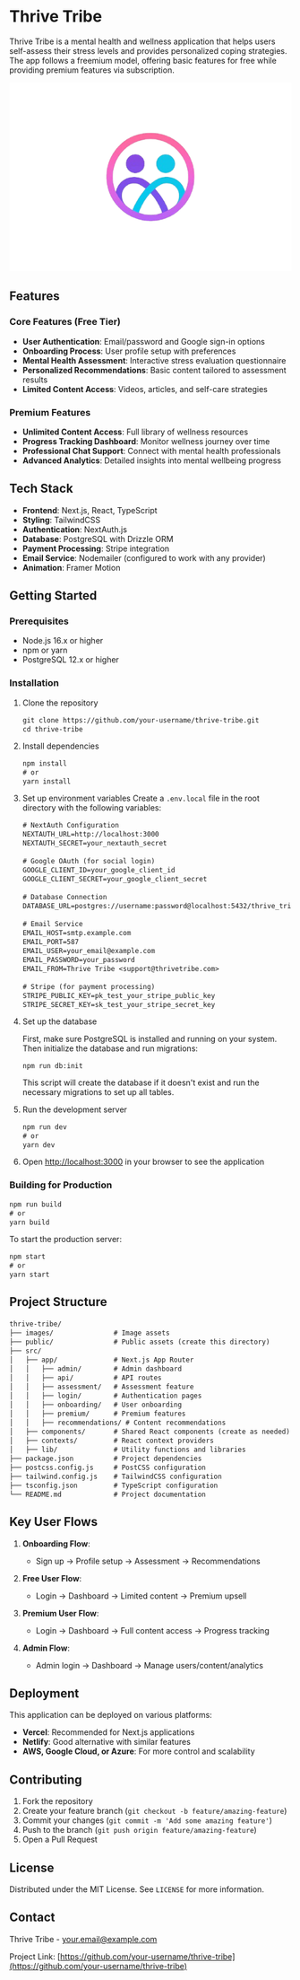 # Thrive Tribe

Thrive Tribe is a mental health and wellness application that helps users self-assess their stress levels and provides personalized coping strategies. The app follows a freemium model, offering basic features for free while providing premium features via subscription.

![Thrive Tribe Logo](./images/logo.png)

## Features

### Core Features (Free Tier)
- **User Authentication**: Email/password and Google sign-in options
- **Onboarding Process**: User profile setup with preferences
- **Mental Health Assessment**: Interactive stress evaluation questionnaire
- **Personalized Recommendations**: Basic content tailored to assessment results
- **Limited Content Access**: Videos, articles, and self-care strategies

### Premium Features
- **Unlimited Content Access**: Full library of wellness resources
- **Progress Tracking Dashboard**: Monitor wellness journey over time
- **Professional Chat Support**: Connect with mental health professionals
- **Advanced Analytics**: Detailed insights into mental wellbeing progress

## Tech Stack

- **Frontend**: Next.js, React, TypeScript
- **Styling**: TailwindCSS
- **Authentication**: NextAuth.js
- **Database**: PostgreSQL with Drizzle ORM
- **Payment Processing**: Stripe integration
- **Email Service**: Nodemailer (configured to work with any provider)
- **Animation**: Framer Motion

## Getting Started

### Prerequisites
- Node.js 16.x or higher
- npm or yarn
- PostgreSQL 12.x or higher

### Installation

1. Clone the repository
   ```
   git clone https://github.com/your-username/thrive-tribe.git
   cd thrive-tribe
   ```

2. Install dependencies
   ```
   npm install
   # or
   yarn install
   ```

3. Set up environment variables
   Create a `.env.local` file in the root directory with the following variables:
   ```
   # NextAuth Configuration
   NEXTAUTH_URL=http://localhost:3000
   NEXTAUTH_SECRET=your_nextauth_secret

   # Google OAuth (for social login)
   GOOGLE_CLIENT_ID=your_google_client_id
   GOOGLE_CLIENT_SECRET=your_google_client_secret

   # Database Connection
   DATABASE_URL=postgres://username:password@localhost:5432/thrive_tribe

   # Email Service
   EMAIL_HOST=smtp.example.com
   EMAIL_PORT=587
   EMAIL_USER=your_email@example.com
   EMAIL_PASSWORD=your_password
   EMAIL_FROM=Thrive Tribe <support@thrivetribe.com>

   # Stripe (for payment processing)
   STRIPE_PUBLIC_KEY=pk_test_your_stripe_public_key
   STRIPE_SECRET_KEY=sk_test_your_stripe_secret_key
   ```

4. Set up the database
   
   First, make sure PostgreSQL is installed and running on your system. Then initialize the database and run migrations:
   
   ```
   npm run db:init
   ```
   
   This script will create the database if it doesn't exist and run the necessary migrations to set up all tables.

5. Run the development server
   ```
   npm run dev
   # or
   yarn dev
   ```

5. Open [http://localhost:3000](http://localhost:3000) in your browser to see the application

### Building for Production

```
npm run build
# or
yarn build
```

To start the production server:
```
npm start
# or
yarn start
```

## Project Structure

```
thrive-tribe/
├── images/               # Image assets
├── public/               # Public assets (create this directory)
├── src/
│   ├── app/              # Next.js App Router
│   │   ├── admin/        # Admin dashboard
│   │   ├── api/          # API routes
│   │   ├── assessment/   # Assessment feature
│   │   ├── login/        # Authentication pages
│   │   ├── onboarding/   # User onboarding
│   │   ├── premium/      # Premium features
│   │   ├── recommendations/ # Content recommendations
│   ├── components/       # Shared React components (create as needed)
│   ├── contexts/         # React context providers
│   ├── lib/              # Utility functions and libraries
├── package.json          # Project dependencies
├── postcss.config.js     # PostCSS configuration
├── tailwind.config.js    # TailwindCSS configuration
├── tsconfig.json         # TypeScript configuration
└── README.md             # Project documentation
```

## Key User Flows

1. **Onboarding Flow**:
   - Sign up → Profile setup → Assessment → Recommendations

2. **Free User Flow**:
   - Login → Dashboard → Limited content → Premium upsell

3. **Premium User Flow**:
   - Login → Dashboard → Full content access → Progress tracking

4. **Admin Flow**:
   - Admin login → Dashboard → Manage users/content/analytics

## Deployment

This application can be deployed on various platforms:

- **Vercel**: Recommended for Next.js applications
- **Netlify**: Good alternative with similar features
- **AWS, Google Cloud, or Azure**: For more control and scalability

## Contributing

1. Fork the repository
2. Create your feature branch (`git checkout -b feature/amazing-feature`)
3. Commit your changes (`git commit -m 'Add some amazing feature'`)
4. Push to the branch (`git push origin feature/amazing-feature`)
5. Open a Pull Request

## License

Distributed under the MIT License. See `LICENSE` for more information.

## Contact

Thrive Tribe - your.email@example.com

Project Link: [https://github.com/your-username/thrive-tribe](https://github.com/your-username/thrive-tribe)
